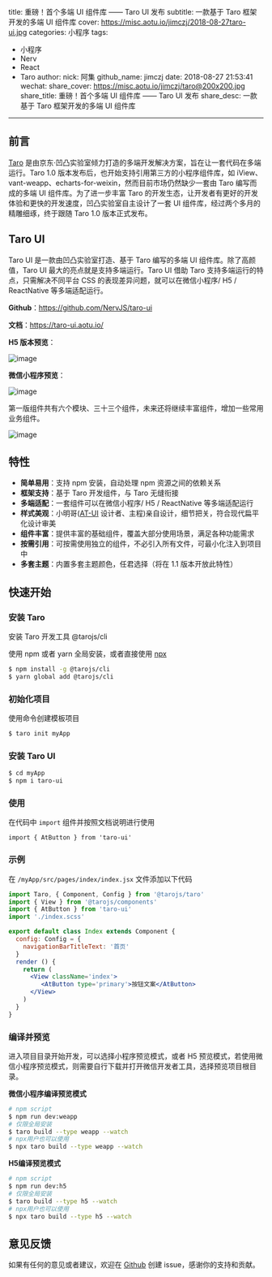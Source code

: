 title: 重磅！首个多端 UI 组件库 —— Taro UI 发布
subtitle: 一款基于 Taro 框架开发的多端 UI 组件库
cover: https://misc.aotu.io/jimczj/2018-08-27taro-ui.jpg
categories: 小程序
tags:
  - 小程序
  - Nerv
  - React
  - Taro
author:
  nick: 阿集
  github_name: jimczj
date: 2018-08-27 21:53:41
wechat:
    share_cover: https://misc.aotu.io/jimczj/taro@200x200.jpg
    share_title: 重磅！首个多端 UI 组件库 —— Taro UI 发布
    share_desc: 一款基于 Taro 框架开发的多端 UI 组件库
---

<!-- more -->

## 前言
[Taro](https://github.com/NervJS/taro) 是由京东·凹凸实验室倾力打造的多端开发解决方案，旨在让一套代码在多端运行。Taro 1.0 版本发布后，也开始支持引用第三方的小程序组件库，如 iView、vant-weapp、echarts-for-weixin，然而目前市场仍然缺少一套由 Taro 编写而成的多端 UI 组件库。为了进一步丰富 Taro 的开发生态，让开发者有更好的开发体验和更快的开发速度，凹凸实验室自主设计了一套 UI 组件库，经过两个多月的精雕细琢，终于跟随 Taro 1.0 版本正式发布。

## Taro UI
Taro UI 是一款由凹凸实验室打造、基于 Taro 编写的多端 UI 组件库。除了高颜值，Taro UI 最大的亮点就是支持多端运行。Taro UI 借助 Taro 支持多端运行的特点，只需解决不同平台 CSS 的表现差异问题，就可以在微信小程序/ H5 / ReactNative 等多端适配运行。

**Github**：https://github.com/NervJS/taro-ui

**文档**：https://taro-ui.aotu.io/

**H5 版本预览**： 

![image](https://user-images.githubusercontent.com/13499146/44632148-8a054080-a9a8-11e8-85a8-dfafd073dfdf.png)


**微信小程序预览**：

![image](https://user-images.githubusercontent.com/13499146/44643836-8e5f4700-aa04-11e8-87bd-d930eb04e87c.png)


第一版组件共有六个模块、三十三个组件，未来还将继续丰富组件，增加一些常用业务组件。

![image](https://user-images.githubusercontent.com/13499146/44502719-6d75b980-a6c5-11e8-8491-b6b47d87ee3d.png)

## 特性
- **简单易用**：支持 npm 安装，自动处理 npm 资源之间的依赖关系
- **框架支持**：基于 Taro 开发组件，与 Taro 无缝衔接
- **多端适配**：一套组件可以在微信小程序/ H5 / ReactNative 等多端适配运行
- **样式美观**：小明哥([AT-UI](https://github.com/at-ui/at-ui) 设计者、主程)亲自设计，细节把关，符合现代扁平化设计审美
- **组件丰富**：提供丰富的基础组件，覆盖大部分使用场景，满足各种功能需求
- **按需引用**：可按需使用独立的组件，不必引入所有文件，可最小化注入到项目中
- **多套主题**：内置多套主题颜色，任君选择（将在 1.1 版本开放此特性）

## 快速开始

### 安装 Taro
安装 Taro 开发工具 @tarojs/cli

使用 npm 或者 yarn 全局安装，或者直接使用 [npx](https://medium.com/@maybekatz/introducing-npx-an-npm-package-runner-55f7d4bd282b)

```bash
$ npm install -g @tarojs/cli
$ yarn global add @tarojs/cli
```

### 初始化项目

使用命令创建模板项目
```bash
$ taro init myApp
```
### 安装 Taro UI

```bash
$ cd myApp
$ npm i taro-ui
```

### 使用
在代码中 `import` 组件并按照文档说明进行使用

`import { AtButton } from 'taro-ui'`

### 示例
在 `/myApp/src/pages/index/index.jsx` 文件添加以下代码
```jsx
import Taro, { Component, Config } from '@tarojs/taro'
import { View } from '@tarojs/components'
import { AtButton } from 'taro-ui'
import './index.scss'

export default class Index extends Component {
  config: Config = {
    navigationBarTitleText: '首页'
  }
  render () {
    return (
      <View className='index'>
         <AtButton type='primary'>按钮文案</AtButton>
      </View>
    )
  }
}

```

### 编译并预览

进入项目目录开始开发，可以选择小程序预览模式，或者 H5 预览模式，若使用微信小程序预览模式，则需要自行下载并打开微信开发者工具，选择预览项目根目录。

**微信小程序编译预览模式**

```bash
# npm script
$ npm run dev:weapp
# 仅限全局安装
$ taro build --type weapp --watch
# npx用户也可以使用
$ npx taro build --type weapp --watch
```

**H5编译预览模式**

```bash
# npm script
$ npm run dev:h5
# 仅限全局安装
$ taro build --type h5 --watch
# npx用户也可以使用
$ npx taro build --type h5 --watch
```

## 意见反馈
如果有任何的意见或者建议，欢迎在 [Github](https://github.com/NervJS/taro-ui) 创建 issue，感谢你的支持和贡献。